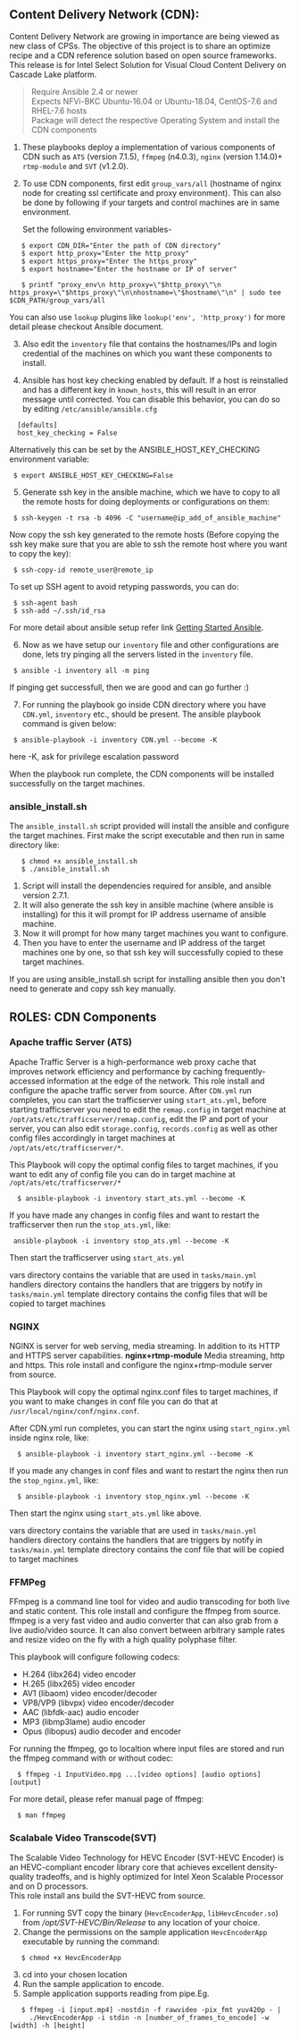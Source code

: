 ## Content Delivery Network (CDN):
 
  Content Delivery Network are growing in importance are being viewed as new class of CPSs.
  The objective of this project is to share an optimize recipe and a CDN reference solution
  based on open source frameworks. This release is for Intel Select Solution for Visual Cloud Content Delivery on Cascade Lake platform.


 
  > Require Ansible 2.4 or newer \
  > Expects NFVi-BKC Ubuntu-16.04 or Ubuntu-18.04, CentOS-7.6 and RHEL-7.6 hosts \
  > Package will detect the respective Operating System and install the CDN components


 1. These playbooks deploy a implementation of various components of CDN such as `ATS` (version 7.1.5),
    `ffmpeg` (n4.0.3), `nginx` (version 1.14.0)+ `rtmp-module` and `SVT` (v1.2.0). 

 2. To use CDN components, first edit `group_vars/all` (hostname of nginx node for creating ssl 
    certificate and proxy environment). This can also be done by following if your targets and control machines are in same environment.
    
    Set the following environment variables-
  ```
     $ export CDN_DIR="Enter the path of CDN directory"
     $ export http_proxy="Enter the http_proxy"
     $ export https_proxy="Enter the https_proxy"
     $ export hostname="Enter the hostname or IP of server"

     $ printf "proxy_env\n http_proxy=\"$http_proxy\"\n https_proxy=\"$https_proxy\"\n\nhostname=\"$hostname\"\n" | sudo tee $CDN_PATH/group_vars/all
  ```     
  You can also use `lookup` plugins like `lookup('env', 'http_proxy')` for more detail please checkout Ansible document.

 3. Also edit the `inventory` file that contains the hostnames/IPs and login credential of 
    the machines on which you want these components to install.

 4. Ansible has host key checking enabled by default. If a host is reinstalled and has a different 
    key in `known_hosts`, this will result in an error message until corrected. You can disable 
    this behavior, you can do so by editing `/etc/ansible/ansible.cfg`

  ```
    [defaults]
    host_key_checking = False
  ```

  Alternatively this can be set by the ANSIBLE_HOST_KEY_CHECKING environment variable:

   ```
    $ export ANSIBLE_HOST_KEY_CHECKING=False
   ```

 5. Generate ssh key in the ansible machine, which we have to copy to all the remote hosts for 
    doing deployments or configurations on them:
   
   ``` 
    $ ssh-keygen -t rsa -b 4096 -C "username@ip_add_of_ansible_machine"
   ```
  
  Now copy the ssh key generated to the remote hosts (Before copying the ssh key make sure that 
  you are able to ssh the remote host where you want to copy the key):
   
   ```
    $ ssh-copy-id remote_user@remote_ip
   ```
    
  To set up SSH agent to avoid retyping passwords, you can do:   
   
   ```
    $ ssh-agent bash
    $ ssh-add ~/.ssh/id_rsa
   ```
  For more detail about ansible setup refer link [Getting Started Ansible](https://docs.ansible.com/ansible/latest/user_guide/intro_getting_started.html).
  
 6. Now as we have setup our `inventory` file and other configurations are done, lets try pinging 
    all the servers listed in the `inventory` file.
 
   ```
    $ ansible -i inventory all -m ping
   ```

  If pinging get successfull, then we are good and can go further :) 

 7. For running the playbook go inside CDN directory where you have `CDN.yml`, `inventory` etc., should 
    be present. The ansible playbook command is given below:
 
   ```
    $ ansible-playbook -i inventory CDN.yml --become -K
   ```

  here -K, ask for privilege escalation password
 
  When the playbook run complete, the CDN components will be installed successfully on the target machines. 


 ### ansible_install.sh
 
  The `ansible_install.sh` script provided will install the ansible and configure the target machines.
  First make the script executable and then run in same directory like:
  
```
   $ chmod +x ansible_install.sh
   $ ./ansible_install.sh
```

  1. Script will install the dependencies required for ansible, and ansible version 2.7.1. 
  2. It will also generate the ssh key in ansible machine (where ansible is installing) for this it will 
     prompt for IP address username of ansible machine.
  3. Now it will prompt for how many target machines you want to configure. 
  4. Then you have to enter the username and IP address of the target machines one by one, so that ssh key 
     will successfully copied to these target machines.

  If you are using ansible_install.sh script for installing ansible then you don't need to generate and copy ssh key manually. 



 ## ROLES: CDN Components


  ### Apache traffic Server (ATS)

  Apache Traffic Server is a high-performance web proxy cache that improves network efficiency and 
  performance by caching frequently-accessed information at the edge of the network. This role install 
  and configure the apache traffic server from source. After `CDN.yml` run completes, you can start the 
  trafficserver using `start_ats.yml`, before starting trafficserver you need to edit the `remap.config` 
  in target machine at `/opt/ats/etc/trafficserver/remap.config`, edit the IP and port of your server, you can also edit 
  `storage.config`, `records.config` as well as other config files accordingly in target machines at `/opt/ats/etc/trafficserver/*`.

  This Playbook will copy the optimal config files to target machines, if you want to edit any of config file 
  you can do in target machine at `/opt/ats/etc/trafficserver/*`
 
 ```
   $ ansible-playbook -i inventory start_ats.yml --become -K 
 ```

 If you have made any changes in config files and want to restart the trafficserver then run the 
 `stop_ats.yml`, like:

  ```
   ansible-playbook -i inventory stop_ats.yml --become -K 
  ```
 Then start the trafficserver using `start_ats.yml` 

  vars directory contains the variable that are used in `tasks/main.yml`
  handlers directory contains the handlers that are triggers by notify in `tasks/main.yml`
  template directory contains the config files that will be copied to target machines


  ### NGINX

  NGINX is server for web serving, media streaming. In addition to its HTTP and HTTPS server capabilities. 
  **nginx+rtmp-module** Media streaming, http and https. This role install and configure the nginx+rtmp-module 
  server from source. 

  This Playbook will copy the optimal nginx.conf files to target machines, if you want to make changes in conf
  file you can do that at `/usr/local/nginx/conf/nginx.conf`.


  After CDN.yml run completes, you can start the nginx using `start_nginx.yml` inside nginx role, like:
  
  ```
    $ ansible-playbook -i inventory start_nginx.yml --become -K 
  ```

  If you made any changes in conf files and want to restart the nginx then run the `stop_nginx.yml`, like:
 
  ```
    $ ansible-playbook -i inventory stop_nginx.yml --become -K 
  ```
  
  Then start the nginx using `start_ats.yml` like above. 

  vars directory contains the variable that are used in `tasks/main.yml`
  handlers directory contains the handlers that are triggers by notify in `tasks/main.yml`
  template directory contains the conf file that will be copied to target machines


  ### FFMPeg

  FFmpeg is a command line tool for video and audio transcoding for both live and static content.
  This role install and configure the ffmpeg from source.
  ffmpeg is a very fast video and audio converter that can also grab from a live audio/video source.
  It can also convert between arbitrary sample rates and resize video on the fly with a high 
  quality polyphase filter.  
  
  This playbook will configure following codecs:

  - H.264 (libx264) video encoder
  - H.265 (libx265) video encoder
  - AV1 (libaom) video encoder/decoder
  - VP8/VP9 (libvpx) video encoder/decoder
  - AAC (libfdk-aac) audio encoder
  - MP3 (libmp3lame) audio encoder
  - Opus (libopus) audio decoder and encoder
    
  For running the ffmpeg, go to localtion where input files are stored and run the ffmpeg command
  with or without codec:

  ```
    $ ffmpeg -i InputVideo.mpg ...[video options] [audio options] [output]
  ```

  For more detail, please refer manual page of ffmpeg:

  ```
    $ man ffmpeg 
  ```

  ### Scalabale Video Transcode(SVT)

  The Scalable Video Technology for HEVC Encoder (SVT-HEVC Encoder) is an HEVC-compliant encoder library core 
  that achieves excellent density-quality tradeoffs, and is highly optimized for Intel Xeon  Scalable 
  Processor and on D processors. \
  This role install ans build the SVT-HEVC from source. 
  
  1. For running SVT copy the binary (`HevcEncoderApp`, `libHevcEncoder.so`) from */opt/SVT-HEVC/Bin/Release* 
     to any location of your choice.
  2. Change the permissions on the sample application `HevcEncoderApp` executable by running the command: 
    
  ```
     $ chmod +x HevcEncoderApp
  ```

  3. cd into your chosen location
  4. Run the sample application to encode.
  5. Sample application supports reading from pipe.Eg.
   
  ```
     $ ffmpeg -i [input.mp4] -nostdin -f rawvideo -pix_fmt yuv420p - | 
       ./HevcEncoderApp -i stdin -n [number_of_frames_to_encode] -w [width] -h [height]
  ```


